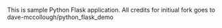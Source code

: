 This is sample Python Flask application.
All credits for initiual fork goes to dave-mccollough/python_flask_demo 
